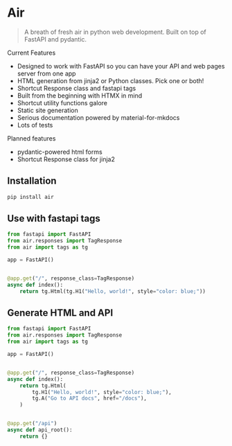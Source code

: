 # Air

> A breath of fresh air in python web development. Built on top of FastAPI and pydantic.

Current Features 

- Designed to work with FastAPI so you can have your API and web pages server from one app
- HTML generation from jinja2 or Python classes. Pick one or both!
- ⁠Shortcut Response  class and fastapi tags
- Built from the beginning with ⁠HTMX in mind
- ⁠Shortcut utility functions galore
- Static site generation
- ⁠Serious documentation powered by material-for-mkdocs
- Lots of tests

Planned features

- ⁠pydantic-powered html forms
- ⁠Shortcut Response class for jinja2


## Installation

```sh
pip install air
```

## Use with fastapi tags

```python
from fastapi import FastAPI
from air.responses import TagResponse
from air import tags as tg

app = FastAPI()


@app.get("/", response_class=TagResponse)
async def index():
    return tg.Html(tg.H1("Hello, world!", style="color: blue;"))
```

## Generate HTML and API

```python
from fastapi import FastAPI
from air.responses import TagResponse
from air import tags as tg

app = FastAPI()


@app.get("/", response_class=TagResponse)
async def index():
    return tg.Html(
        tg.H1("Hello, world!", style="color: blue;"),
        tg.A("Go to API docs", href="/docs"),
    )


@app.get("/api")
async def api_root():
    return {}
```